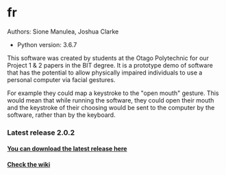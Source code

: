 # fr
Authors: Sione Manulea, Joshua Clarke
- Python version: 3.6.7

This software was created by students at the Otago Polytechnic for our Project 1 & 2 papers in the BIT degree. It is a prototype demo of software that has the potential to allow physically impaired individuals to use a personal computer via facial gestures.

For example they could map a keystroke to the "open mouth" gesture. This would mean that while running the software, they could open their mouth and the keystroke of their choosing would be sent to the computer by the software, rather than by the keyboard.

### Latest release 2.0.2
#### [You can download the latest release here](https://github.com/accessibilitysoftwarehub/FaceSwitch2/releases/tag/2.0.2)

#### [Check the wiki](https://github.com/accessibilitysoftwarehub/FaceSwitch2/wiki)
